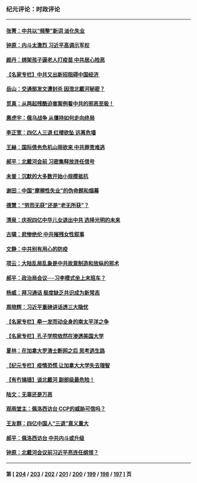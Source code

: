 ### 纪元评论：时政评论
---
#### [张菁：中共以“频整”新词 淡化失业](../../pages/nsc1025/n13792377.md) 
#### [钟原：内斗太激烈 习近平高调示军权](../../pages/nsc1025/n13792094.md) 
#### [颜丹：绑架孩子逼老人打疫苗 中共居心险恶](../../pages/nsc1025/n13792339.md) 
#### [【名家专栏】中共又出新招阻碍中国经济 ](../../pages/nsc1025/n13791726.md) 
#### [岳山：交通部发文遭封杀 因泄北戴河秘密？](../../pages/nsc1025/n13792157.md) 
#### [觅真：从两起残酷迫害案例看中共的邪恶至极！](../../pages/nsc1025/n13792156.md) 
#### [惠虎宇：俄乌战争 从僵持如何走向终局](../../pages/nsc1025/n13792139.md) 
#### [李正宽：四亿人三退 红楼欲坠 远离危墙](../../pages/nsc1025/n13792087.md) 
#### [王赫：国际债务危机山雨欲来 中共罪责难逃](../../pages/nsc1025/n13792048.md) 
#### [郝平：北戴河会前 习密集释放连任信号](../../pages/nsc1025/n13792012.md) 
#### [未普：沉默的大多数开始小规模抵抗](../../pages/nsc1025/n13791538.md) 
#### [谢田：中国“摩擦性失业”的伪命题和烟幕](../../pages/nsc1025/n13791273.md) 
#### [德慧：“劳而无获”还是“老无所获”？](../../pages/nsc1025/n13791440.md) 
#### [清泉：庆祝四亿中华儿女退出中共 选择光明的未来](../../pages/nsc1025/n13791433.md) 
#### [古啸：悲惨绝伦 中共摧残女性叙事](../../pages/nsc1025/n13791297.md) 
#### [文静：中共别有用心的防疫](../../pages/nsc1025/n13791378.md) 
#### [项云：大陆乱局乱象是中共故意制造和放纵的邪术](../../pages/nsc1025/n13791370.md) 
#### [郝平：政治局会议──习李模式坐上末班车？](../../pages/nsc1025/n13791322.md) 
#### [杨威：拜习通话 极度缺乏共识成为新常态](../../pages/nsc1025/n13791147.md) 
#### [周晓辉：习近平重磅讲话透三大隐忧](../../pages/nsc1025/n13791149.md) 
#### [【名家专栏】牵一发而动全身的南太平洋之争](../../pages/nsc1025/n13790980.md) 
#### [【名家专栏】孔子学院依然在渗透美国大学](../../pages/nsc1025/n13790981.md) 
#### [夏林：在加拿大罗渣士断网之后 思考逃生路](../../pages/nsc1025/n13791124.md) 
#### [【纪元专栏】疫情恐慌 让加拿大大学失去理智](../../pages/nsc1025/n13791035.md) 
#### [【有冇搞错】谈北戴河 副部级最危险！](../../pages/nsc1025/n13790376.md) 
#### [陆文：无辜还是万恶](../../pages/nsc1025/n13790772.md) 
#### [观雨堂主：佩洛西访台 CCP的威胁可信吗？](../../pages/nsc1025/n13790757.md) 
#### [王友群：四亿中国人“三退”意义重大](../../pages/nsc1025/n13790512.md) 
#### [郝平：佩洛西访台 中共内斗或升级](../../pages/nsc1025/n13790472.md) 
#### [钟原：北戴河会议前习近平亮连任纲领？](../../pages/nsc1025/n13790410.md) 

---
#### 第 [ [204](./204.md) / [203](./203.md) / [202](./202.md) / [201](./201.md) / [200](./200.md) / [199](./199.md) / [198](./198.md) / [197](./197.md) ] 页
